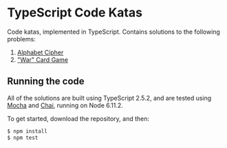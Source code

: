 # TypeScript Code Katas #

Code katas, implemented in TypeScript. Contains solutions to the following problems:

1. [Alphabet Cipher](https://github.com/gigasquid/wonderland-clojure-katas/tree/master/alphabet-cipher)
2. ["War" Card Game](https://github.com/gigasquid/wonderland-clojure-katas/tree/master/card-game-war)

## Running the code ##
All of the solutions are built using TypeScript 2.5.2, and are tested using [Mocha][mocha] and [Chai][chai], running on Node 6.11.2.

[mocha]: http://mochajs.org/
[chai]: http://chaijs.com/

To get started, download the repository, and then:

```bash
$ npm install
$ npm test
```